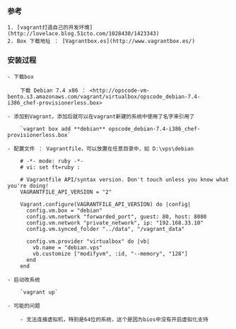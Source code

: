 
### 参考 ###
	
	1. [vagrant打造自己的开发环境](http://lovelace.blog.51cto.com/1028430/1423343)
	2. Box 下载地址 ： [Vagrantbox.es](http://www.vagrantbox.es/)

###  ###



### 安装过程 ###

	- 下载box

		下载 Debian 7.4 x86 ： <http://opscode-vm-bento.s3.amazonaws.com/vagrant/virtualbox/opscode_debian-7.4-i386_chef-provisionerless.box>

	- 添加到Vagrant，添加后就可以在vagrant新建的系统中使用了名字来引用了
	
		`vagrant box add **debian** opscode_debian-7.4-i386_chef-provisionerless.box`  

	- 配置文件 ： Vagrantfile，可以放置在任意目录中，如 D:\vps\debian
	
		# -*- mode: ruby -*-
		# vi: set ft=ruby :
		
		# Vagrantfile API/syntax version. Don't touch unless you know what you're doing!
		VAGRANTFILE_API_VERSION = "2"
		
		Vagrant.configure(VAGRANTFILE_API_VERSION) do |config|
		  config.vm.box = "debian"
		  config.vm.network "forwarded_port", guest: 80, host: 8080
		  config.vm.network "private_network", ip: "192.168.33.10"
		  config.vm.synced_folder "../data", "/vagrant_data"
		
		  config.vm.provider "virtualbox" do |vb|
		    vb.name = "debian.vps"
		    vb.customize ["modifyvm", :id, "--memory", "128"]
		  end
		end

	- 启动改系统

		`vagrant up` 

	- 可能的问题
	
		- 无法连接虚拟机，特别是64位的系统，这个是因为bios中没有开启虚拟化支持